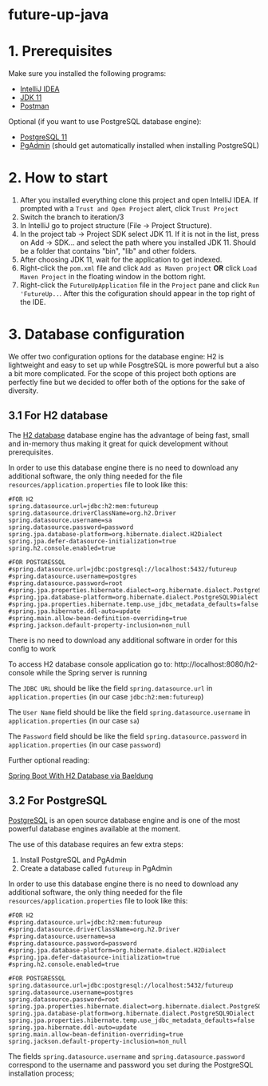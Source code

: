 # future-up-java

# 1. Prerequisites
Make sure you installed the following programs:

- [IntelliJ IDEA](https://www.jetbrains.com/idea/download/)
- [JDK 11 ](https://adoptium.net/?variant=openjdk11&jvmVariant=hotspot)
- [Postman](https://www.postman.com/downloads/)

Optional (if you want to use PostgreSQL database engine):
- [PostgreSQL 11](https://www.postgresql.org/download/) 
- [PgAdmin](https://www.pgadmin.org/) (should get automatically installed when installing PostgreSQL)

# 2. How to start

1. After you installed everything clone this project and open IntelliJ IDEA. If prompted with a `Trust and Open Project` alert, click `Trust Project`
2. Switch the branch to iteration/3
3. In IntelliJ go to project structure (File -> Project Structure).
4. In the project tab -> Project SDK select JDK 11. If it is not in the list, press on Add -> SDK... and select the path where you installed JDK 11. Should be a folder that contains "bin", "lib" and other folders.
5. After choosing JDK 11, wait for the application to get indexed.
6. Right-click the `pom.xml` file and click `Add as Maven project` **OR** click `Load Maven Project` in the floating window in the bottom right.
7. Right-click the `FutureUpApplication` file in the `Project` pane and click `Run 'FutureUp..`. After this the cofiguration should appear in the top right of the IDE.


# 3. Database configuration

We offer two configuration options for the database engine: H2 is lightweight and easy to set up while PosgtreSQL is more powerful but a also a bit more complicated. For the scope of this project both options are perfectly fine but we decided to offer both of the options for the sake of diversity.

## 3.1 For H2 database

The [H2 database](https://www.h2database.com/html/main.html) database engine has the advantage of being fast, small and in-memory thus making it great for quick development without prerequisites.

In order to use this database engine there is no need to download any additional software, the only thing needed for the file `resources/application.properties` file to look like this:

    #FOR H2
    spring.datasource.url=jdbc:h2:mem:futureup
    spring.datasource.driverClassName=org.h2.Driver
    spring.datasource.username=sa
    spring.datasource.password=password
    spring.jpa.database-platform=org.hibernate.dialect.H2Dialect
    spring.jpa.defer-datasource-initialization=true
    spring.h2.console.enabled=true
    
    #FOR POSTGRESSQL
    #spring.datasource.url=jdbc:postgresql://localhost:5432/futureup
    #spring.datasource.username=postgres
    #spring.datasource.password=root
    #spring.jpa.properties.hibernate.dialect=org.hibernate.dialect.PostgreSQLDialect
    #spring.jpa.database-platform=org.hibernate.dialect.PostgreSQL9Dialect
    #spring.jpa.properties.hibernate.temp.use_jdbc_metadata_defaults=false
    #spring.jpa.hibernate.ddl-auto=update
    #spring.main.allow-bean-definition-overriding=true
    #spring.jackson.default-property-inclusion=non_null


There is no need to download any additional software in order for this config to work

To access H2 database console application go to: http://localhost:8080/h2-console while the Spring server is running

The `JDBC URL` should be like the field `spring.datasource.url` in `application.properties` (in our case `jdbc:h2:mem:futureup`)

The `User Name` field should be like the field `spring.datasource.username` in `application.properties` (in our case `sa`)

The `Password` field should be like the field `spring.datasource.password` in `application.properties` (in our case `password`)

Further optional reading:

[Spring Boot With H2 Database via Baeldung](https://www.baeldung.com/spring-boot-h2-database)

## 3.2 For PostgreSQL

[PostgreSQL](https://www.postgresql.org/) is an open source database engine and is one of the most powerful database engines available at the moment.

The use of this database requires an few extra steps:
1. Install PostgreSQL and PgAdmin
2. Create a database called `futureup` in PgAdmin

In order to use this database engine there is no need to download any additional software, the only thing needed for the file `resources/application.properties` file to look like this:

    #FOR H2
    #spring.datasource.url=jdbc:h2:mem:futureup
    #spring.datasource.driverClassName=org.h2.Driver
    #spring.datasource.username=sa
    #spring.datasource.password=password
    #spring.jpa.database-platform=org.hibernate.dialect.H2Dialect
    #spring.jpa.defer-datasource-initialization=true
    #spring.h2.console.enabled=true
    
    #FOR POSTGRESSQL
    spring.datasource.url=jdbc:postgresql://localhost:5432/futureup
    spring.datasource.username=postgres
    spring.datasource.password=root
    spring.jpa.properties.hibernate.dialect=org.hibernate.dialect.PostgreSQLDialect
    spring.jpa.database-platform=org.hibernate.dialect.PostgreSQL9Dialect
    spring.jpa.properties.hibernate.temp.use_jdbc_metadata_defaults=false
    spring.jpa.hibernate.ddl-auto=update
    spring.main.allow-bean-definition-overriding=true
    spring.jackson.default-property-inclusion=non_null

The fields `spring.datasource.username` and  `spring.datasource.password` correspond to the username and password you set during the PostgreSQL installation process;
